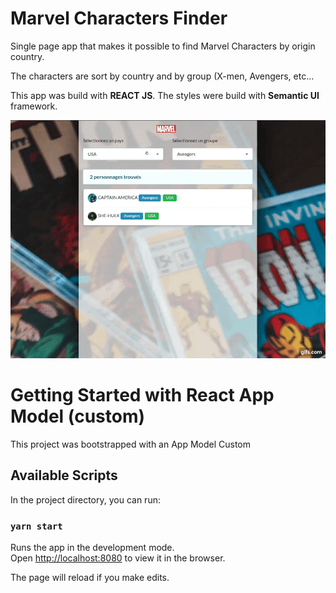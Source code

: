# Marvel Characters Finder

Single page app that makes it possible to find Marvel Characters by origin country.

The characters are sort by country and by group (X-men, Avengers, etc... 

This app was build with **REACT JS**.
The styles were build with **Semantic UI** framework.

!['résultat'](./gif.gif)

# Getting Started with React App Model (custom)

This project was bootstrapped with an App Model Custom

## Available Scripts

In the project directory, you can run:

### `yarn start`

Runs the app in the development mode.\
Open [http://localhost:8080](http://localhost:8080) to view it in the browser.

The page will reload if you make edits.
